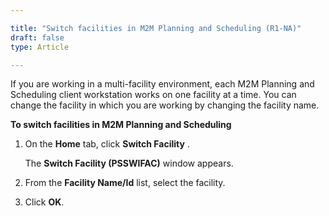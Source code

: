```yaml
---

title: "Switch facilities in M2M Planning and Scheduling (R1-NA)"
draft: false
type: Article

---
```


If you are working in a multi-facility environment, each M2M Planning and Scheduling client workstation works on one facility at a time. You can change the facility in which you are working by changing the facility name.

**To switch facilities in M2M Planning and Scheduling**

1. On the **Home** tab, click **Switch Facility** .

    The **Switch Facility (PSSWIFAC)** window appears.

2. From the **Facility Name/Id** list, select the facility.

3. Click **OK**.